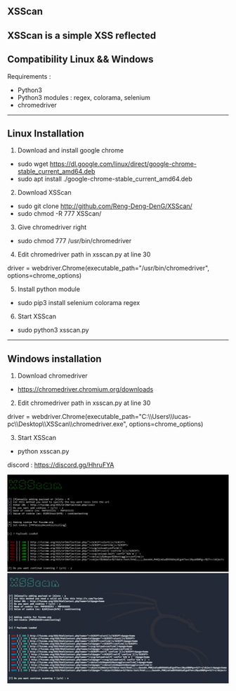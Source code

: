 XSScan
-------------------------------------------------------------------------------------

XSScan is a simple XSS reflected
-------------------------------------------------------------------------------------
Compatibility Linux && Windows
-------------------------------------------------------------------------------------
Requirements :

- Python3
- Python3 modules : regex, colorama, selenium
- chromedriver
-------------------------------------------------------------------------------------

Linux Installation
-------------------------------------------------------------------------------------

1) Download and install google chrome

- sudo wget https://dl.google.com/linux/direct/google-chrome-stable_current_amd64.deb
- sudo apt install ./google-chrome-stable_current_amd64.deb

2) Download XSScan

- sudo git clone http://github.com/Reng-Deng-DenG/XSScan/
- sudo chmod -R 777 XSScan/

3) Give chromedriver right

- sudo chmod 777 /usr/bin/chromedriver

4) Edit chromedriver path in xsscan.py at line 30

driver = webdriver.Chrome(executable_path="/usr/bin/chromedriver", options=chrome_options)

5) Install python module

- sudo pip3 install selenium colorama regex

6) Start XSScan

- sudo python3 xsscan.py

-------------------------------------------------------------------------------------
Windows installation
-------------------------------------------------------------------------------------

1) Download chromedriver

- https://chromedriver.chromium.org/downloads

2) Edit chromedriver path in xsscan.py at line 30

driver = webdriver.Chrome(executable_path="C:\\\Users\\\lucas-pc\\\Desktop\\\XSScan\\\chromedriver.exe", options=chrome_options)

3) Start XSScan

- python xsscan.py

discord : https://discord.gg/HhruFYA

![alt text](https://github.com/Reng-Deng-DenG/XSScan/blob/master/XSScan.py.png?raw=trueg)
![alt text](https://github.com/Reng-Deng-DenG/XSScan/blob/master/XSScan.py.2.png?raw=trueg)







